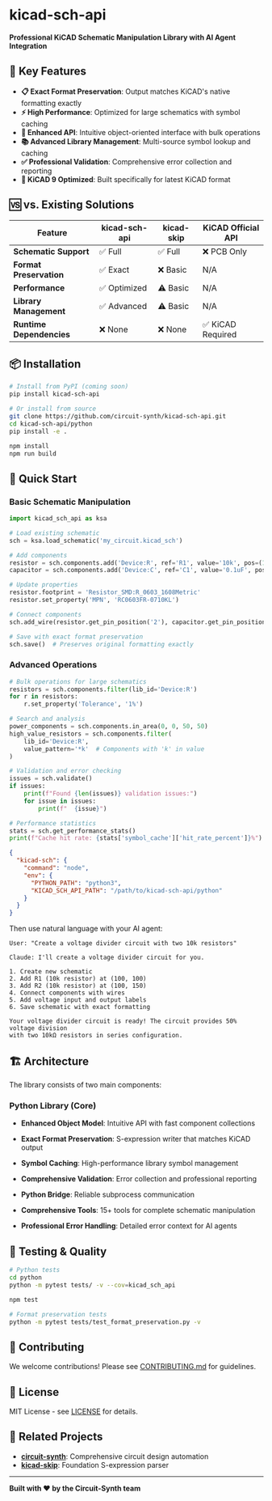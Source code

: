 # kicad-sch-api

**Professional KiCAD Schematic Manipulation Library with AI Agent Integration**


## 🚀 Key Features

- **📋 Exact Format Preservation**: Output matches KiCAD's native formatting exactly
- **⚡ High Performance**: Optimized for large schematics with symbol caching
- **🔧 Enhanced API**: Intuitive object-oriented interface with bulk operations
- **📚 Advanced Library Management**: Multi-source symbol lookup and caching
- **✅ Professional Validation**: Comprehensive error collection and reporting
- **🎯 KiCAD 9 Optimized**: Built specifically for latest KiCAD format

## 🆚 vs. Existing Solutions

| Feature | kicad-sch-api | kicad-skip | KiCAD Official API |
|---------|---------------|------------|-------------------|
| **Schematic Support** | ✅ Full | ✅ Full | ❌ PCB Only |
| **Format Preservation** | ✅ Exact | ❌ Basic | N/A |
| **Performance** | ✅ Optimized | ⚠️ Basic | N/A |
| **Library Management** | ✅ Advanced | ⚠️ Basic | N/A |
| **Runtime Dependencies** | ❌ None | ❌ None | ✅ KiCAD Required |

## 📦 Installation

```bash
# Install from PyPI (coming soon)
pip install kicad-sch-api

# Or install from source
git clone https://github.com/circuit-synth/kicad-sch-api.git
cd kicad-sch-api/python
pip install -e .

npm install
npm run build
```

## 🎯 Quick Start

### Basic Schematic Manipulation

```python
import kicad_sch_api as ksa

# Load existing schematic
sch = ksa.load_schematic('my_circuit.kicad_sch')

# Add components
resistor = sch.components.add('Device:R', ref='R1', value='10k', pos=(100, 100))
capacitor = sch.components.add('Device:C', ref='C1', value='0.1uF', pos=(150, 100))

# Update properties
resistor.footprint = 'Resistor_SMD:R_0603_1608Metric'
resistor.set_property('MPN', 'RC0603FR-0710KL')

# Connect components
sch.add_wire(resistor.get_pin_position('2'), capacitor.get_pin_position('1'))

# Save with exact format preservation
sch.save()  # Preserves original formatting exactly
```

### Advanced Operations

```python
# Bulk operations for large schematics
resistors = sch.components.filter(lib_id='Device:R')
for r in resistors:
    r.set_property('Tolerance', '1%')

# Search and analysis
power_components = sch.components.in_area(0, 0, 50, 50)
high_value_resistors = sch.components.filter(
    lib_id='Device:R', 
    value_pattern='*k'  # Components with 'k' in value
)

# Validation and error checking
issues = sch.validate()
if issues:
    print(f"Found {len(issues)} validation issues:")
    for issue in issues:
        print(f"  {issue}")

# Performance statistics
stats = sch.get_performance_stats()
print(f"Cache hit rate: {stats['symbol_cache']['hit_rate_percent']}%")
```



```json
{
  "kicad-sch": {
    "command": "node",
    "env": {
      "PYTHON_PATH": "python3",
      "KICAD_SCH_API_PATH": "/path/to/kicad-sch-api/python"
    }
  }
}
```

Then use natural language with your AI agent:

```
User: "Create a voltage divider circuit with two 10k resistors"

Claude: I'll create a voltage divider circuit for you.

1. Create new schematic
2. Add R1 (10k resistor) at (100, 100)
3. Add R2 (10k resistor) at (100, 150) 
4. Connect components with wires
5. Add voltage input and output labels
6. Save schematic with exact formatting

Your voltage divider circuit is ready! The circuit provides 50% voltage division
with two 10kΩ resistors in series configuration.
```

## 🏗️ Architecture

The library consists of two main components:

### Python Library (Core)
- **Enhanced Object Model**: Intuitive API with fast component collections
- **Exact Format Preservation**: S-expression writer that matches KiCAD output
- **Symbol Caching**: High-performance library symbol management
- **Comprehensive Validation**: Error collection and professional reporting

- **Python Bridge**: Reliable subprocess communication
- **Comprehensive Tools**: 15+ tools for complete schematic manipulation
- **Professional Error Handling**: Detailed error context for AI agents

## 🧪 Testing & Quality

```bash
# Python tests
cd python
python -m pytest tests/ -v --cov=kicad_sch_api

npm test

# Format preservation tests
python -m pytest tests/test_format_preservation.py -v
```

## 🤝 Contributing

We welcome contributions! Please see [CONTRIBUTING.md](CONTRIBUTING.md) for guidelines.

## 📄 License

MIT License - see [LICENSE](LICENSE) for details.

## 🔗 Related Projects

- **[circuit-synth](https://github.com/circuit-synth/circuit-synth)**: Comprehensive circuit design automation
- **[kicad-skip](https://github.com/psychogenic/kicad-skip)**: Foundation S-expression parser

---

**Built with ❤️ by the Circuit-Synth team**
